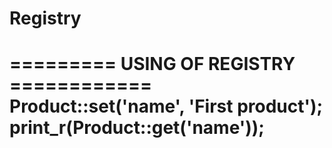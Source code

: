 # Registry

========= USING OF REGISTRY ============
Product::set('name', 'First product');
print_r(Product::get('name'));
========================================
